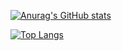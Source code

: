 [![Anurag's GitHub stats](https://github-readme-stats.vercel.app/api?username=Minep&show_icons=true&theme=vue)](https://github.com/anuraghazra/github-readme-stats)

[![Top Langs](https://github-readme-stats.vercel.app/api/top-langs/?username=Minep&layout=compact&count_private=false)](https://github.com/anuraghazra/github-readme-stats)
